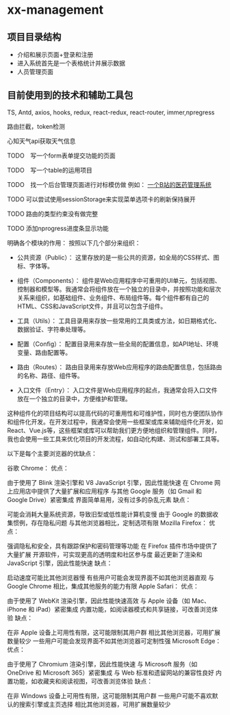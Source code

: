 # xx-management

## 项目目录结构
+ 介绍和展示页面+登录和注册
+ 进入系统首先是一个表格统计并展示数据
+ 人员管理页面

## 目前使用到的技术和辅助工具包
TS, Antd, axios, hooks, redux, react-redux, react-router, immer,npregress

路由拦截，token检测

心知天气api获取天气信息


TODO　写一个form表单提交功能的页面

TODO　写一个table的运用项目


TODO　找一个后台管理页面进行对标模仿做
例如： [一个B站的医药管理系统](https://www.bilibili.com/video/BV12G411A7zR/?p=7&spm_id_from=pageDriver&vd_source=9a25169e10cee14a220c559b6e40fdc0)

TODO 可以尝试使用sessionStorage来实现菜单选项卡的刷新保持展开

TODO 路由的类型约束没有做完整

TODO 添加nprogress进度条显示功能

明确各个模块的作用：
按照以下几个部分来组织：

 + 公共资源（Public）： 这里存放的是一些公共的资源，如全局的CSS样式、图标、字体等。

 +  组件（Components）： 组件是Web应用程序中可重用的UI单元，包括视图、控制器和模型等。我通常会将组件放在一个独立的目录中，并按照功能和层次关系来组织，如基础组件、业务组件、布局组件等。每个组件都有自己的HTML、CSS和JavaScript文件，并且可以包含子组件。

 +  工具（Utils）： 工具目录用来存放一些常用的工具类或方法，如日期格式化、数据验证、字符串处理等。

 +  配置（Config）： 配置目录用来存放一些全局的配置信息，如API地址、环境变量、路由配置等。

 +  路由（Routes）： 路由目录用来存放Web应用程序的路由配置信息，包括路由的名称、路径、组件等。

 +  入口文件（Entry）： 入口文件是Web应用程序的起点，我通常会将入口文件放在一个独立的目录中，方便维护和管理。

这种组件化的项目结构可以提高代码的可重用性和可维护性，同时也方便团队协作和组件化开发。在开发过程中，我通常会使用一些框架或库来辅助组件化开发，如React、Vue.js等，这些框架或库可以帮助我们更方便地组织和管理组件。同时，我也会使用一些工具来优化项目的开发流程，如自动化构建、测试和部署工具等。


以下是每个主要浏览器的优缺点：

谷歌 Chrome：
优点：

由于使用了 Blink 渲染引擎和 V8 JavaScript 引擎，因此性能快速
在 Chrome 网上应用店中提供了大量扩展和应用程序
与其他 Google 服务（如 Gmail 和 Google Drive）紧密集成
界面简单易用，没有过多的杂乱元素
缺点：

可能会消耗大量系统资源，导致旧型或低性能计算机变慢
由于 Google 的数据收集惯例，存在隐私问题
与其他浏览器相比，定制选项有限
Mozilla Firefox：
优点：

强调隐私和安全，具有跟踪保护和密码管理等功能
在 Firefox 插件市场中提供了大量扩展
开源软件，可实现更高的透明度和社区参与度
最近更新了渲染和 JavaScript 引擎，因此性能快速
缺点：

启动速度可能比其他浏览器慢
有些用户可能会发现界面不如其他浏览器直观
与 Google Chrome 相比，集成其他服务的能力有限
Apple Safari：
优点：

由于使用了 WebKit 渲染引擎，因此性能快速高效
与 Apple 设备（如 Mac、iPhone 和 iPad）紧密集成
内置功能，如阅读器模式和共享链接，可改善浏览体验
缺点：

在非 Apple 设备上可用性有限，这可能限制其用户群
相比其他浏览器，可用扩展数量较少
一些用户可能会发现界面不如其他浏览器可定制性强
Microsoft Edge：
优点：

由于使用了 Chromium 渲染引擎，因此性能快速
与 Microsoft 服务（如 OneDrive 和 Microsoft 365）紧密集成
与 Web 标准和遗留网站的兼容性良好
内置功能，如收藏夹和阅读视图，可改善浏览体验
缺点：

在非 Windows 设备上可用性有限，这可能限制其用户群
一些用户可能不喜欢默认的搜索引擎或主页选择
相比其他浏览器，可用扩展数量较少
